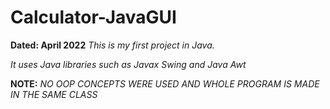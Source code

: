 # Calculator-JavaGUI
**Dated: April 2022**
*This is my first project in Java.*

*It uses Java libraries such as Javax Swing and Java Awt*

**NOTE:** *NO OOP CONCEPTS WERE USED AND WHOLE PROGRAM IS MADE IN THE SAME CLASS*
